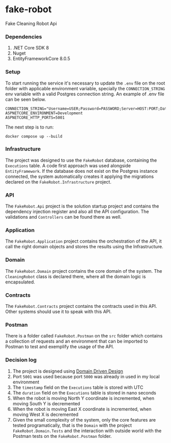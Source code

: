 # fake-robot
Fake Cleaning Robot Api

### Dependencies
1. .NET Core SDK  8
2. Nuget
3. EntityFrameworkCore 8.0.5

### Setup
To start running the service it's necessary to update the `.env` file on the root folder with applicable environment variable, specially the `CONNECTION_STRING` env variable with a valid Postgres connection string. An example of .env file can be seen below.

```dotenv
CONNECTION_STRING="Username=USER;Password=PASSWORD;Server=HOST:PORT;Database=FakeRobot"
ASPNETCORE_ENVIRONMENT=Development
ASPNETCORE_HTTP_PORTS=5001
```

The next step is to run:

```
docker compose up --build
```
### Infrastructure
The project was designed to use the `FakeRobot` database, containing the `Executions` table. A code first approach was used alongside `EntityFramework`. If the database does not exist on the Postgres instance connected, the system automatically creates it applying the migrations declared on the `FakeRobot.Infrastructure` project.

### API
The `FakeRobot.Api` project is the solution startup project and contains the dependency injection register and also all the API configuration. The validations and `Controllers` can be found there as well.

### Application

The `FakeRobot.Application` project contains the orchestration of the API, it call the right domain objects and stores the results using the Infrastructure.

### Domain
The `FakeRobot.Domain` project contains the core domain of the system. The `CleaningRobot` class is declared there, where all the domain logic is encapsulated.

### Contracts
The `FakeRobot.Contracts` project contains the contracts used in this API. Other systems should use it to speak with this API.

### Postman
There is a folder called `FakeRobot.Postman` on the `src` folder which contains a collection of requests and an environment that can be imported to Postman to test and exemplify the usage of the API.

### Decision log
1. The project is designed using [Domain Driven Design](https://github.com/tdonker/domain-driven-design-links)
2. Port `5001` was used because port `5000` was already in used in my local environment 
3. The `timestamp` field on the `Executions` table is stored with UTC
4. The `duration` field on the `Executions` table is stored in nano seconds
5. When the robot is moving North Y coordinate is incremented, when moving South Y is decremented
6. When the robot is moving East X coordinate is incremented, when moving West X is decremented
7. Given the small complexity of the system, only the core features are tested programatically, that is the `Domain` with the project `FakeRobot.Domain.Tests` and the interaction with outside world with the Postman tests on the `FakeRobot.Postman` folder. 